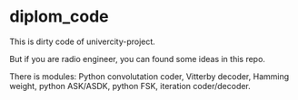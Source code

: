 # diplom_code
This is dirty code of univercity-project. 

But if you are radio engineer, you can found some ideas in this repo.

There is modules: Python convolutation coder, Vitterby decoder, Hamming weight, python ASK/ASDK, python FSK, iteration coder/decoder.
